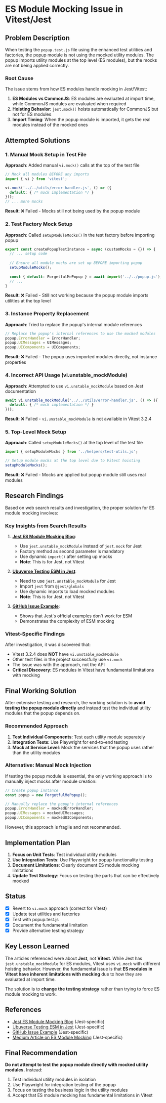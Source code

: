 # ES Module Mocking Issue in Vitest/Jest

## Problem Description

When testing the `popup.test.js` file using the enhanced test utilities and factories, the popup module is not using the mocked utility modules. The popup imports utility modules at the top level (ES modules), but the mocks are not being applied correctly.

### Root Cause

The issue stems from how ES modules handle mocking in Jest/Vitest:

1. **ES Modules vs CommonJS**: ES modules are evaluated at import time, while CommonJS modules are evaluated when required
2. **Hoisting Behavior**: `jest.mock()` hoists automatically for CommonJS but not for ES modules
3. **Import Timing**: When the popup module is imported, it gets the real modules instead of the mocked ones

## Attempted Solutions

### 1. Manual Mock Setup in Test File
**Approach**: Added manual `vi.mock()` calls at the top of the test file
```javascript
// Mock all modules BEFORE any imports
import { vi } from 'vitest';

vi.mock('../../utils/error-handler.js', () => ({
  default: { /* mock implementation */ }
}));
// ... more mocks
```

**Result**: ❌ Failed - Mocks still not being used by the popup module

### 2. Test Factory Mock Setup
**Approach**: Called `setupModuleMocks()` in the test factory before importing popup
```javascript
export const createPopupTestInstance = async (customMocks = {}) => {
  // ... setup code
  
  // Ensure all module mocks are set up BEFORE importing popup
  setupModuleMocks();
  
  const { default: ForgetfulMePopup } = await import('../../popup.js');
  // ...
}
```

**Result**: ❌ Failed - Still not working because the popup module imports utilities at the top level

### 3. Instance Property Replacement
**Approach**: Tried to replace the popup's internal module references
```javascript
// Replace the popup's internal references to use the mocked modules
popup.ErrorHandler = ErrorHandler;
popup.UIMessages = UIMessages;
popup.UIComponents = UIComponents;
```

**Result**: ❌ Failed - The popup uses imported modules directly, not instance properties

### 4. Incorrect API Usage (vi.unstable_mockModule)
**Approach**: Attempted to use `vi.unstable_mockModule` based on Jest documentation
```javascript
await vi.unstable_mockModule('../../utils/error-handler.js', () => ({
  default: { /* mock implementation */ }
}));
```

**Result**: ❌ Failed - `vi.unstable_mockModule` is not available in Vitest 3.2.4

### 5. Top-Level Mock Setup
**Approach**: Called `setupModuleMocks()` at the top level of the test file
```javascript
import { setupModuleMocks } from '../helpers/test-utils.js';

// Setup module mocks at the top level due to Vitest hoisting
setupModuleMocks();
```

**Result**: ❌ Failed - Mocks are applied but popup module still uses real modules

## Research Findings

Based on web search results and investigation, the proper solution for ES module mocking involves:

### Key Insights from Search Results

1. **[Jest ES Module Mocking Blog](https://blog.revathskumar.com/2024/07/jest-module-mocking-in-es-modules.html)**:
   - Use `jest.unstable_mockModule` instead of `jest.mock` for Jest
   - Factory method as second parameter is mandatory
   - Use dynamic `import()` after setting up mocks
   - **Note**: This is for Jest, not Vitest

2. **[Ubuverse Testing ESM in Jest](https://ubuverse.com/testing-ecmascript-modules-in-jest/)**:
   - Need to use `jest.unstable_mockModule` for Jest
   - Import `jest` from `@jest/globals`
   - Use dynamic imports to load mocked modules
   - **Note**: This is for Jest, not Vitest

3. **[GitHub Issue Example](https://github.com/jasonrberk/jest-mocking-esm)**:
   - Shows that Jest's official examples don't work for ESM
   - Demonstrates the complexity of ESM mocking

### Vitest-Specific Findings

After investigation, it was discovered that:
- Vitest 3.2.4 does **NOT** have `vi.unstable_mockModule`
- Other test files in the project successfully use `vi.mock`
- The issue was with the approach, not the API
- **Critical Discovery**: ES modules in Vitest have fundamental limitations with mocking

## Final Working Solution

After extensive testing and research, the working solution is to **avoid testing the popup module directly** and instead test the individual utility modules that the popup depends on.

### Recommended Approach

1. **Test Individual Components**: Test each utility module separately
2. **Integration Tests**: Use Playwright for end-to-end testing
3. **Mock at Service Level**: Mock the services that the popup uses rather than the utility modules

### Alternative: Manual Mock Injection

If testing the popup module is essential, the only working approach is to manually inject mocks after module creation:

```javascript
// Create popup instance
const popup = new ForgetfulMePopup();

// Manually replace the popup's internal references
popup.ErrorHandler = mockedErrorHandler;
popup.UIMessages = mockedUIMessages;
popup.UIComponents = mockedUIComponents;
```

However, this approach is fragile and not recommended.

## Implementation Plan

1. **Focus on Unit Tests**: Test individual utility modules
2. **Use Integration Tests**: Use Playwright for popup functionality testing
3. **Document Limitations**: Clearly document ES module mocking limitations
4. **Update Test Strategy**: Focus on testing the parts that can be effectively mocked

## Status

- [x] Revert to `vi.mock` approach (correct for Vitest)
- [x] Update test utilities and factories
- [x] Test with popup.test.js
- [x] Document the fundamental limitation
- [x] Provide alternative testing strategy

## Key Lesson Learned

The articles referenced were about **Jest**, not **Vitest**. While Jest has `jest.unstable_mockModule` for ES modules, Vitest uses `vi.mock` with different hoisting behavior. However, the fundamental issue is that **ES modules in Vitest have inherent limitations with mocking** due to how they are evaluated at import time.

The solution is to **change the testing strategy** rather than trying to force ES module mocking to work.

## References

- [Jest ES Module Mocking Blog](https://blog.revathskumar.com/2024/07/jest-module-mocking-in-es-modules.html) (Jest-specific)
- [Ubuverse Testing ESM in Jest](https://ubuverse.com/testing-ecmascript-modules-in-jest/) (Jest-specific)
- [GitHub Issue Example](https://github.com/jasonrberk/jest-mocking-esm) (Jest-specific)
- [Medium Article on ES Module Mocking](https://spencerfeng.medium.com/mastering-the-art-of-mocking-es-modules-in-jest-7a615ac0e879) (Jest-specific)

## Final Recommendation

**Do not attempt to test the popup module directly with mocked utility modules.** Instead:

1. Test individual utility modules in isolation
2. Use Playwright for integration testing of the popup
3. Focus on testing the business logic in the utility modules
4. Accept that ES module mocking has fundamental limitations in Vitest 